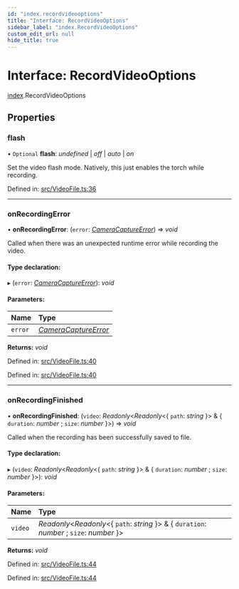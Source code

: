 ```yaml
---
id: "index.recordvideooptions"
title: "Interface: RecordVideoOptions"
sidebar_label: "index.RecordVideoOptions"
custom_edit_url: null
hide_title: true
---
```


# Interface: RecordVideoOptions

[index](../modules/index.md).RecordVideoOptions

## Properties

### flash

• `Optional` **flash**: *undefined* \| *off* \| *auto* \| *on*

Set the video flash mode. Natively, this just enables the torch while recording.

Defined in: [src/VideoFile.ts:36](https://github.com/cuvent/react-native-vision-camera/blob/919aa3d/src/VideoFile.ts#L36)

___

### onRecordingError

• **onRecordingError**: (`error`: [*CameraCaptureError*](../classes/cameraerror.cameracaptureerror.md)) => *void*

Called when there was an unexpected runtime error while recording the video.

#### Type declaration:

▸ (`error`: [*CameraCaptureError*](../classes/cameraerror.cameracaptureerror.md)): *void*

#### Parameters:

Name | Type |
:------ | :------ |
`error` | [*CameraCaptureError*](../classes/cameraerror.cameracaptureerror.md) |

**Returns:** *void*

Defined in: [src/VideoFile.ts:40](https://github.com/cuvent/react-native-vision-camera/blob/919aa3d/src/VideoFile.ts#L40)

Defined in: [src/VideoFile.ts:40](https://github.com/cuvent/react-native-vision-camera/blob/919aa3d/src/VideoFile.ts#L40)

___

### onRecordingFinished

• **onRecordingFinished**: (`video`: *Readonly*<*Readonly*<{ `path`: *string*  }\> & { `duration`: *number* ; `size`: *number*  }\>) => *void*

Called when the recording has been successfully saved to file.

#### Type declaration:

▸ (`video`: *Readonly*<*Readonly*<{ `path`: *string*  }\> & { `duration`: *number* ; `size`: *number*  }\>): *void*

#### Parameters:

Name | Type |
:------ | :------ |
`video` | *Readonly*<*Readonly*<{ `path`: *string*  }\> & { `duration`: *number* ; `size`: *number*  }\> |

**Returns:** *void*

Defined in: [src/VideoFile.ts:44](https://github.com/cuvent/react-native-vision-camera/blob/919aa3d/src/VideoFile.ts#L44)

Defined in: [src/VideoFile.ts:44](https://github.com/cuvent/react-native-vision-camera/blob/919aa3d/src/VideoFile.ts#L44)
